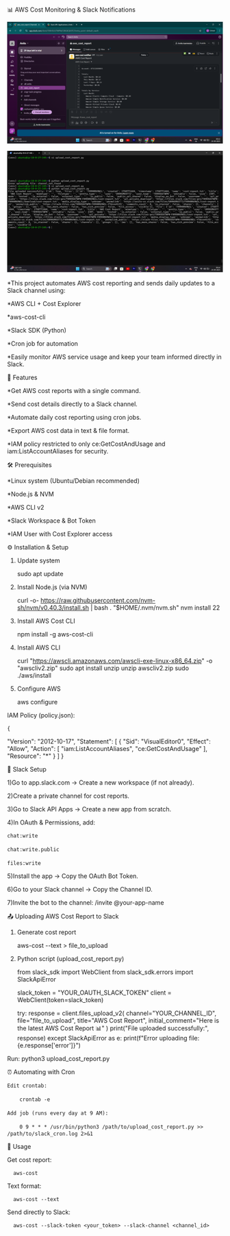 📊 AWS Cost Monitoring & Slack Notifications

![image alt](https://github.com/irfan123-mohammed/automated_aws_cost_optimization/blob/fc30a6efe6bf62c67a7213ce81fbd13552548558/Screenshot%202025-09-25%20091341.png)

![image alt](https://github.com/irfan123-mohammed/automated_aws_cost_optimization/blob/cc09e1c58e9aae39ddb241a21386205d4d354b23/Screenshot%202025-09-25%20091406.png)

*This project automates AWS cost reporting and sends daily updates to a Slack channel using:

*AWS CLI + Cost Explorer

*aws-cost-cli

*Slack SDK (Python)

*Cron job for automation

*Easily monitor AWS service usage and keep your team informed directly in Slack.

🚀 Features

*Get AWS cost reports with a single command.

*Send cost details directly to a Slack channel.

*Automate daily cost reporting using cron jobs.

*Export AWS cost data in text & file format.

*IAM policy restricted to only ce:GetCostAndUsage and iam:ListAccountAliases for security.

🛠️ Prerequisites

*Linux system (Ubuntu/Debian recommended)

*Node.js & NVM

*AWS CLI v2

*Slack Workspace & Bot Token

*IAM User with Cost Explorer access

⚙️ Installation & Setup

1. Update system
      
    sudo apt update

2. Install Node.js (via NVM)

    curl -o- https://raw.githubusercontent.com/nvm-sh/nvm/v0.40.3/install.sh | bash
    . "$HOME/.nvm/nvm.sh"
    nvm install 22

3. Install AWS Cost CLI

   npm install -g aws-cost-cli

4. Install AWS CLI

   curl "https://awscli.amazonaws.com/awscli-exe-linux-x86_64.zip" -o "awscliv2.zip"
   sudo apt install unzip
   unzip awscliv2.zip
   sudo ./aws/install

5. Configure AWS

   aws configure

IAM Policy (policy.json):
    
    {
  "Version": "2012-10-17",
  "Statement": [
    {
      "Sid": "VisualEditor0",
      "Effect": "Allow",
      "Action": [
        "iam:ListAccountAliases",
        "ce:GetCostAndUsage"
      ],
      "Resource": "*"
    }
  ]
}



🤖 Slack Setup

1)Go to app.slack.com → Create a new workspace (if not already).

2)Create a private channel for cost reports.

3)Go to Slack API Apps → Create a new app from scratch.

4)In OAuth & Permissions, add:

    chat:write

    chat:write.public

    files:write

5)Install the app → Copy the OAuth Bot Token.

6)Go to your Slack channel → Copy the Channel ID.

7)Invite the bot to the channel:
    /invite @your-app-name


📤 Uploading AWS Cost Report to Slack

1. Generate cost report

    aws-cost --text > file_to_upload

2. Python script (upload_cost_report.py)

   from slack_sdk import WebClient
   from slack_sdk.errors import SlackApiError

   slack_token = "YOUR_OAUTH_SLACK_TOKEN"
   client = WebClient(token=slack_token)

   try:
      response = client.files_upload_v2(
          channel="YOUR_CHANNEL_ID",
          file="file_to_upload",
          title="AWS Cost Report",
          initial_comment="Here is the latest AWS Cost Report 📊"
      )
      print("File uploaded successfully:", response)
   except SlackApiError as e:
      print(f"Error uploading file: {e.response['error']}")

  Run:
     python3 upload_cost_report.py

⏰ Automating with Cron

    Edit crontab:

        crontab -e

    Add job (runs every day at 9 AM):

        0 9 * * * /usr/bin/python3 /path/to/upload_cost_report.py >> /path/to/slack_cron.log 2>&1

📌 Usage

   Get cost report:

      aws-cost

   Text format:

      aws-cost --text

   Send directly to Slack:

      aws-cost --slack-token <your_token> --slack-channel <channel_id>





